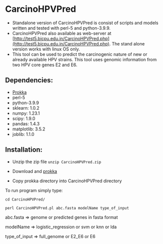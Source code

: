 # CarcinoHPVPred

- Standalone version of CarcinoHPVPred is consist of scripts and models written and tested with perl-5 and python-3.9.9.
- CarcinoHPVPred also available as web-server at [http://test5.bicpu.edu.in/CarcinoHPVPred.php](http://test5.bicpu.edu.in/CarcinoHPVPred.php). The stand alone version works with linux OS only.
- This tool can be used to predict the carcinogenic nature of new or already available HPV strains. This tool uses genomic information from two HPV core genes E2 and E6.

## Dependencies:

- [Prokka](http://test5.bicpu.edu.in/prokka.zip)
- perl-5
- python-3.9.9
- sklearn: 1.0.2
- numpy: 1.23.1
- scipy: 1.9.0 
- pandas: 1.4.3
- matplotlib: 3.5.2
- joblib: 1.1.0

## Installation:

- Unzip the zip file 
`unzip CarcinoHPVPred.zip`

- Download and [prokka](http://test5.bicpu.edu.in/prokka.zip) 
- Copy prokka directory into CarcinoHPVPred directory

To run program simply type:

`cd CarcinoHPVPred/`

`perl CarcinoHPVPred.pl abc.fasta modelName type_of_input`

abc.fasta => genome or predicted genes in fasta format

modelName => logistic_regression or svm or knn or lda

type_of_input => full_genome or E2_E6 or E6
